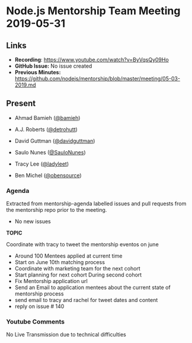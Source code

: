 # Node.js Mentorship Team Meeting 2019-05-31

## Links

* **Recording**: https://www.youtube.com/watch?v=ByVqsQy09Ho
* **GitHub Issue:** No issue created
* **Previous Minutes:** https://github.com/nodejs/mentorship/blob/master/meeting/05-03-2019.md

## Present

- Ahmad Bamieh ([@bamieh](https://github.com/bamieh))
- A.J. Roberts ([@detrohutt](https://github.com/detrohutt))
- David Guttman ([@davidguttman](https://github.com/davidguttman))
- Saulo Nunes ([@SauloNunes](https://github.com/SauloNunes))
- Tracy Lee ([@ladyleet](https://github.com/ladyleet))


- Ben Michel ([@obensource](https://github.com/obensource))

### Agenda

Extracted from mentorship-agenda labelled issues and pull requests from the mentorship repo prior to the meeting.

- No new issues

**TOPIC**

Coordinate with tracy to tweet the mentorship eventos on june

- Around 100 Mentees applied at current time
- Start on June 10th matching process
- Coordinate with marketing team for the next cohort
- Start planning for next cohort During second cohort
- Fix Mentorship application url
- Send an Email to application mentees about the current state of mentorship process
- send email to tracy and rachel for tweet dates and content
- reply on issue # 140

### Youtube Comments

No Live Transmission due to technical difficulties
